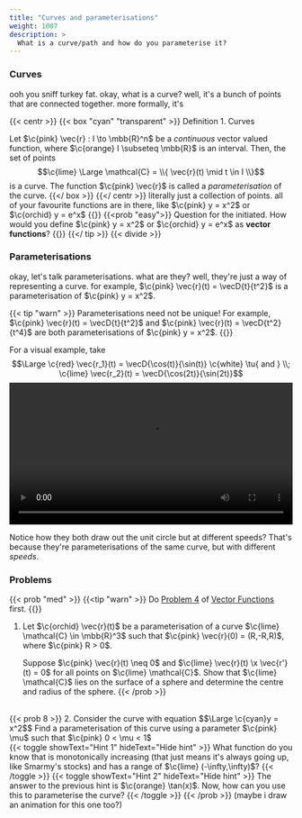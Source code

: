 ```yaml
---
title: "Curves and parameterisations"
weight: 1007
description: >
  What is a curve/path and how do you parameterise it?
---
```

### Curves
ooh you sniff turkey fat. okay, what is a curve? well, it's a bunch of points that are connected together. more formally, it's

{{< centr >}}
{{< box "cyan" "transparent" >}}
Definition 1. Curves

Let $\c{pink} \vec{r} : I \to \mbb{R}^n$ be a *continuous* vector valued function, where $\c{orange} I \subseteq \mbb{R}$ is an interval. Then, the set of points
$$\c{lime} \Large \mathcal{C} = \\{ \vec{r}(t) \mid t \in I \\}$$
is a curve. The function $\c{pink} \vec{r}$ is called a *parameterisation* of the curve.
{{</ box >}}
{{</ centr >}}
literally just a collection of points. all of your favourite functions are in there, like $\c{pink} y = x^2$ or $\c{orchid} y = e^x$ 
{{<tip >}}
{{<prob "easy">}}
Question for the initiated. How would you define $\c{pink} y = x^2$ or $\c{orchid} y = e^x$ as **vector functions**?
{{</prob>}}
{{</ tip >}}
{{< divide >}}

### Parameterisations

okay, let's talk parameterisations. what are they? well, they're just a way of representing a curve. for example, $\c{pink} \vec{r}(t) = \vecD{t}{t^2}$ is a parameterisation of $\c{pink} y = x^2$. 

{{< tip "warn" >}}
Parameterisations need not be unique! For example, $\c{pink} \vec{r}(t) = \vecD{t}{t^2}$ and $\c{pink} \vec{r}(t) = \vecD{t^2}{t^4}$ are both parameterisations of $\c{pink} y = x^2$.
{{</tip>}}

For a visual example, take $$\Large \c{red} \vec{r_1}(t) = \vecD{\cos(t)}{\sin(t)} \c{white} \tu{ and  } \\; \c{lime} \vec{r_2}(t) = \vecD{\cos(2t)}{\sin(2t)}$$
<video width=100% controls> <source src="/anim/mvchap1/ParameterisedCurve1.mp4" type="video/mp4">

Notice how they both draw out the unit circle but at different speeds? That's because they're parameterisations of the same curve, but with different *speeds*.

### Problems
  

{{< prob "med" >}}
{{<tip "warn" >}} Do [Problem 4](../vfunc/#problems) of [Vector Functions](../vfunc) first. {{</tip>}}

1. Let $\c{orchid} \vec{r}(t)$ be a parameterisation of a curve $\c{lime} \mathcal{C} \in \mbb{R}^3$ such that $\c{pink} \vec{r}(0) = (R,-R,R)$, where $\c{pink} R > 0$.  

    Suppose $\c{pink} \vec{r}(t) \neq 0$ and $\c{lime} \vec{r}(t) \x \vec{r'}(t) = 0$ for all points on $\c{lime} \mathcal{C}$. Show that $\c{lime} \mathcal{C}$ lies on the surface of a sphere and determine the centre and radius of the sphere.
{{< /prob >}}
<br>
{{< prob 8 >}}
2. Consider the curve with equation
$$\Large \c{cyan}y = x^2$$
Find a parameterisation of this curve using a parameter $\c{pink} \mu$ such that $\c{pink} 0 < \mu < 1$
<br>
{{< toggle showText="Hint 1" hideText="Hide hint" >}}
What function do you know that is monotonically increasing (that just means it's always going up, like Smarmy's stocks) and has a range of $\c{lime} (-\infty,\infty)$?
{{< /toggle >}}
{{< toggle showText="Hint 2" hideText="Hide hint" >}}
The answer to the previous hint is $\c{orange} \tan(x)$. Now, how can you use this to parameterise the curve?
{{< /toggle >}}
{{< /prob >}} 
(maybe i draw an animation for this one too?)
<br>
